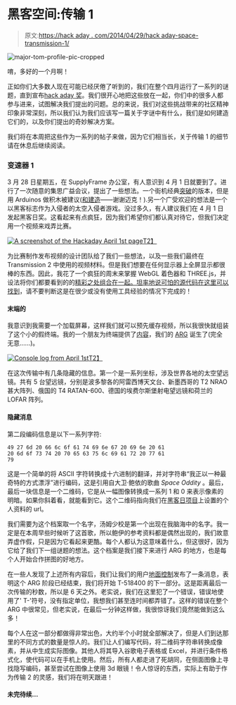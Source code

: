 # 黑客空间:传输 1

> 原文:[https://hack aday . com/2014/04/29/hack aday-space-transmission-1/](https://hackaday.com/2014/04/29/hackaday-space-transmission-1/)

![major-tom-profile-pic-cropped](../Images/6cbea454f48d2341ae02584672ccb4e5.png)

唷，多好的一个月啊！

正如你们大多数人现在可能已经厌倦了听到的，我们在整个四月运行了一系列的谜题，直到宣布[hack aday 奖](http://hackaday.io/prize "The Hackaday Prize")。我们很开心地把这些放在一起，你们中的很多人都参与进来，试图解决我们提出的问题。总的来说，我们对这些挑战带来的社区精神印象非常深刻，所以我们认为我们应该写一篇关于字谜中有什么，我们是如何建造它们的，以及你们提出的奇妙解决方案。

我们将在本周把这些作为一系列的帖子来做，因为它们相当长，关于传输 1 的细节请在休息后继续阅读。

### 变速器 1

3 月 28 日星期五，在 SupplyFrame 办公室，有人意识到 4 月 1 日就要到了。进行了一次随意的集思广益会议，提出了一些想法。一个街机经典[突破](http://en.wikipedia.org/wiki/Breakout_(video_game)=bv.65397613,d.aWw "Breakout (Video game) Wikipedia")的版本，但是用 Arduinos 做积木被建议([和建造](http://hack-a-day.github.io/arduinoOut/ "Arduin Out")——谢谢迈克！).另一个广受欢迎的想法是一个以黑客标志作为入侵者的太空入侵者游戏。没过多久，有人建议我们在 4 月 1 日发起黑客日奖。这看起来有点疯狂，因为我们希望你们都认真对待它，但我们决定用一个视频来戏弄比赛。

[![A screenshot of the Hackaday April 1st page](../Images/034f13f36f482404bdcb1fada0287eb9.png)T2】](http://hackaday.com/wp-content/uploads/2014/04/hackaday-space.png)

为比赛制作发布视频的设计团队给了我们一些想法，以及一些我们最终在 Transmission 2 中使用的视频材料。但是我们想要在任何显示器上全屏显示都很棒的东西。因此，我花了一个疯狂的周末来掌握 WebGL 着色器和 THREE.js，并设法将你们都要看到的的[精彩之处组合在一起。坦率地说](http://hackaday.com/space)[可怕的源代码在这里可以找到](https://github.com/SupplyFrame/hackaday-space)，请不要判断这是在很少或没有使用工具经验的情况下完成的！

#### 末端的

我意识到我需要一个加载屏幕，这样我们就可以预先缓存视频，所以我很快就组装了这个小的假终端。我的一个朋友为终端提供了[内容](http://pastebin.com/VKpDphR6)，我们的 [ARG](http://en.wikipedia.org/wiki/Alternate_reality_game) 诞生了(完全无意……)。

[![Console log from April 1st](../Images/c27dbcd236a897539cff18cf099737c3.png)T2】](http://hackaday.com/wp-content/uploads/2014/04/hackaday-space-2.png)

在这次传输中有几条隐藏的信息。第一个是一系列坐标，涉及世界各地的太空望远镜。共有 5 台望远镜，分别是波多黎各的阿雷西博天文台、新墨西哥的 T2 NRAO 甚大阵列、俄国的 T4 RATAN-600、德国的埃费尔斯堡射电望远镜和荷兰的 LOFAR 阵列。

#### 隐藏消息

第二段编码信息是以下一系列字符:

```
49 27 6d 20 66 6c 6f 61 74 69 6e 67 20 69 6e 20 61
20 6d 6f 73 74 20 70 65 63 75 6c 69 61 72 20 77 61
79
```

这是一个简单的将 ASCII 字符转换成十六进制的翻译，并对字符串“我正以一种最奇特的方式漂浮”进行编码，这是引用自大卫·鲍依的歌曲 *Space Oddity* 。最后，最后一块信息是一个二维码，它是从一幅图像转换成一系列 1 和 0 来表示像素的明暗。如果你斜着看，就能看到它。这个二维码指向我们在[黑客日项目](http://hackaday.io/)上设置的个人资料的 url。

我们需要为这个档案取一个名字，汤姆少校是第一个出现在我脑海中的名字。我一定是在本周早些时候听了这首歌，所以鲍伊的参考资料都是偶然出现的，我们故意弄虚作假，只是因为它看起来更酷。每个人都认为这意味着什么，但这很好，因为它给了我们下一组谜题的想法。这个档案是我们接下来进行 ARG 的地方，也是每个人开始合作拼图的好地方。

在一些人发现了上述所有内容后，我们让我们的用户[地面控制](http://hackaday.io/hacker/4053)发布了一条消息，表明这个 ARG 阶段已经结束，我们将开始 T-518400 的下一部分。这是距离最后一次传输的秒数，所以是 6 天之外。老实说，我们在这里犯了一个错误，错误地使用了' T-'符号，没有指定单位，我想我们甚至连时间都弄错了。这样的错误在整个 ARG 中很常见，但老实说，在最后一分钟这样做，我很惊讶我们竟然能做到这么多！

每个人在这一部分都做得非常出色，大约半个小时就全部解决了，但是人们到达那里的不同方式的数量是惊人的。我们让人们编写代码，将二维码字符串转换成像素，并从中生成实际图像。其他人将其导入谷歌电子表格或 Excel，并进行条件格式化，使代码可以在手机上使用。然后，所有人都走进了死胡同，在侧面图像上寻找隐写编码，甚至尝试在图像上使用 3d 眼镜！令人惊讶的东西，实际上有助于作为传输 2 的灵感，我们将在明天跟进！

#### 未完待续…